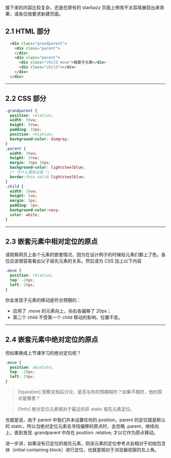 接下来的内容比较复杂，还是在原有的 starbazz 页面上修改不太容易展现出来效果，请各位按要求新建页面。

## 2.1 HTML 部分

```html
  <div class="grandparent">
    <div class="parent">
    </div>
    <div class="parent">
      <div class="child move">我是子元素</div>
      <div class="child"></div>
    </div>
  </div>
```

---
## 2.2 CSS 部分

```css
.grandparent {
  position: relative;
  width: 50vw;
  height: 50vw;
  padding: 10px;
  position: relative;
  background-color: dimgray;
}
.parent {
  width: 30vw;
  height: 20vw;
  margin: 30px 10px;
  background-color: lightsteelblue;
  /* 为什么要给边框 */
  border:thin solid lightsteelblue;
}
.child {
  width: 10vw;
  height: 5vw;
  margin: 5px;
  padding: 5px;
  background-color:navy;
  color: white;
}
```

---
## 2.3 嵌套元素中相对定位的原点

请观察网页上各个元素的嵌套情况，因为在设计例子的时候给元素们都上了色，各位应该很容易看出父子祖先元素的关系，然后请为 CSS 加上以下内容

```css
.move {
  position: relative;
  top: -20px;
  left: 20px;
}
```

你会发现子元素的移动是符合预期的：

*  应用了 .move 的元素向上，向右各偏移了 20px；
*  第二个 child 不受第一个 child 移动的影响，位置不变。

---
## 2.4 嵌套元素中绝对定位的原点

但如果换成上节课学习的绝对定位呢？

```css
.move {
  position: absolute;
  top: -20px;
  left: 20px;
}
```

>[!question]
> 观察文档后讨论，是否与你的预期相符？如果不相符，他的原点是哪里？

>[!info]
>  绝对定位元素相对于最近的非 static 祖先元素定位。

也就是说，由于 parent 中我们并未设置任何的 position，parent 的定位就是默认的 static，所以当绝对定位元素去寻找偏移的原点时，会忽略 .parent，继续向上，直到发现 .grandparent 中存在 position: relative; 才以它作为原点移动。

进一步讲，如果没有已定位的祖先元素，则该元素的定位参考点会相对于初始包含块（initial containing block）进行定位，也就是相对于浏览器视窗的左上角。